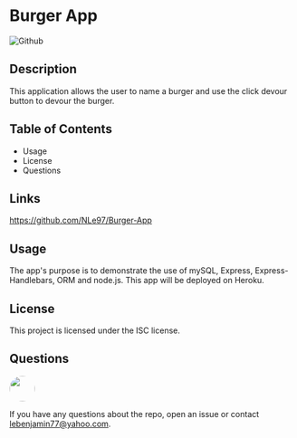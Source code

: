 # **Burger App**

 ![Github](https://img.shields.io/github/last-commit/NLe97/Burger-App)

 ## **Description**
 This application allows the user to name a burger and use the click devour button to devour the burger. 

 ## **Table of Contents**
 * Usage
 * License
 * Questions

 ## **Links**

 https://github.com/NLe97/Burger-App

 ## **Usage**
 The app's purpose is to demonstrate the use of mySQL, Express, Express-Handlebars, ORM and node.js. This app will be deployed on Heroku.

 ## **License**
 This project is licensed under the ISC license.

 ## **Questions**

  <img src="https://avatars.githubusercontent.com/NLe97" style="width: 45px; height: 45px; border-radius:100%;">

  If you have any questions about the repo, open an issue or contact lebenjamin77@yahoo.com.